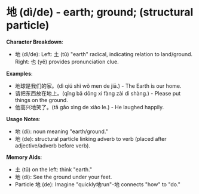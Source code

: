 # **地 (dì/de) - earth; ground; (structural particle)**

**Character Breakdown**:  
- 地 (dì/de): Left: 土 (tǔ) "earth" radical, indicating relation to land/ground. Right: 也 (yě) provides pronunciation clue.

**Examples**:  
- 地球是我们的家。(dì qiú shì wǒ men de jiā.) - The Earth is our home.  
- 请把东西放在地上。(qǐng bǎ dōng xi fàng zài dì shàng.) - Please put things on the ground.  
- 他高兴地笑了。(tā gāo xìng de xiào le.) - He laughed happily.

**Usage Notes**:  
- 地 (dì): noun meaning "earth/ground."  
- 地 (de): structural particle linking adverb to verb (placed after adjective/adverb before verb).

**Memory Aids**:  
- 土 (tǔ) on the left: think "earth."  
- 地 (dì): See the ground under your feet.  
- Particle 地 (de): Imagine "quickly地run"-地 connects "how" to "do."